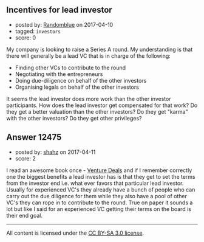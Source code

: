 ## Incentives for lead investor

- posted by: [Randomblue](https://stackexchange.com/users/363551/randomblue) on 2017-04-10
- tagged: `investors`
- score: 0

<p>My company is looking to raise a Series A round. My understanding is that there will generally be a lead VC that is in charge of the following:</p>

<ul>
<li>Finding other VCs to contribute to the round</li>
<li>Negotiating with the entrepreneurs</li>
<li>Doing due-diligence on behalf of the other investors</li>
<li>Organising legals on behalf of the other investors</li>
</ul>

<p>It seems the lead investor does more work than the other investor participants. How does the lead investor get compensated for that work? Do they get a better valuation than the other investors? Do they get "karma" with the other investors? Do they get other privileges?</p>



## Answer 12475

- posted by: [shahz](https://stackexchange.com/users/7412988/shahz) on 2017-04-11
- score: 2

<p>I read an awesome book once - <a href="http://rads.stackoverflow.com/amzn/click/1119259754" rel="nofollow noreferrer">Venture Deals</a> and if I remember correctly one the biggest benefits a lead investor has is that they get to set the terms from the investor end i.e. what ever favors that particular lead investor. Usually for experienced VC's they already have a bunch of people who can carry out the due diligence for them while they also have a pool of other VC's they can rope in to contribute to the round. True on paper it sounds a lot but like I said for an experienced VC getting their terms on the board is their end goal.</p>




---

All content is licensed under the [CC BY-SA 3.0 license](https://creativecommons.org/licenses/by-sa/3.0/).

